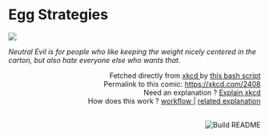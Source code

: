 # <b>Egg Strategies</b>

[![](https://imgs.xkcd.com/comics/egg_strategies.png)](https://xkcd.com/2408)

<i>Neutral Evil is for people who like keeping the weight nicely centered in the carton, but also hate everyone else who wants that.</i>

<div align="right">
  Fetched directly from
  <a href="https://xkcd.com">
    xkcd
  </a>
  by
  <a href="https://github.com/Vanille-N/Vanille-N/blob/master/fetch">
    this bash script
  </a>
</div>
<div align="right">
  Permalink to this comic:
  <a href="https://xkcd.com/2408">
    https://xkcd.com/2408
  </a>
</div>
<div align="right">
  Need an explanation ?
  <a href="https://www.explainxkcd.com/wiki/index.php/2408">
    Explain xkcd
  </a>
</div>
<div align="right">
  How does this work ?
  <a href="https://github.com/Vanille-N/Vanille-N/blob/master/.github/workflows/build.yml">
    workflow
  </a>
  |
  <a href="https://simonwillison.net/2020/Jul/10/self-updating-profile-readme/">
    related explanation
  </a>
</div><br>

<a href="https://github.com/Vanille-N/Vanille-N/actions"><img src="https://github.com/Vanille-N/Vanille-N/workflows/Build%20README/badge.svg" align="right" alt="Build README"></a>
